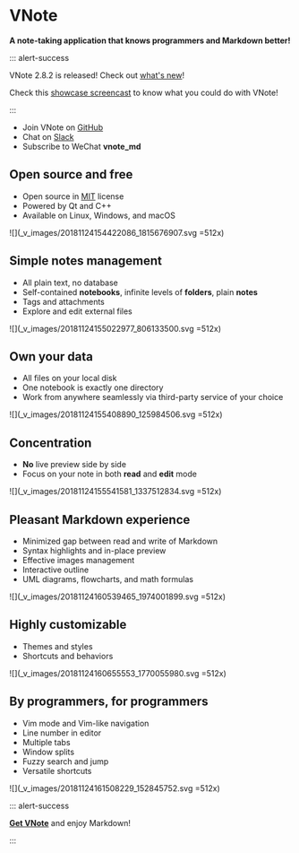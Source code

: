 # VNote
**A note-taking application that knows programmers and Markdown better!**

::: alert-success

VNote 2.8.2 is released! Check out [what's new](https://github.com/tamlok/vnote/releases)!

Check this [showcase screencast](https://www.youtube.com/watch?v=EFCmCFZKxJ4) to know what you could do with VNote!

:::

- Join VNote on [GitHub](https://github.com/tamlok/vnote)
- Chat on [Slack](https://join.slack.com/t/vnote/shared_invite/enQtNDg2MzY0NDg3NzI4LTQ1Yzk1YjA5MjAyYTU0MjJkMTUxNmRiYWQ2YjlkOWU0ZGZlMTFlZTAxNzg0ZGUyNzI0ZGY2NDg4MmU1M2FkMDg)
- Subscribe to WeChat **vnote_md**

## Open source and free
- Open source in [MIT](http://opensource.org/licenses/MIT) license
- Powered by Qt and C++
- Available on Linux, Windows, and macOS

![](_v_images/20181124154422086_1815676907.svg =512x)

## Simple notes management
- All plain text, no database
- Self-contained **notebooks**, infinite levels of **folders**, plain **notes**
- Tags and attachments
- Explore and edit external files

![](_v_images/20181124155022977_806133500.svg =512x)

## Own your data
- All files on your local disk
- One notebook is exactly one directory
- Work from anywhere seamlessly via third-party service of your choice

![](_v_images/20181124155408890_125984506.svg =512x)

## Concentration
- **No** live preview side by side
- Focus on your note in both **read** and **edit** mode

![](_v_images/20181124155541581_1337512834.svg =512x)

## Pleasant Markdown experience
- Minimized gap between read and write of Markdown
- Syntax highlights and in-place preview
- Effective images management
- Interactive outline
- UML diagrams, flowcharts, and math formulas

![](_v_images/20181124160539465_1974001899.svg =512x)

## Highly customizable
- Themes and styles
- Shortcuts and behaviors

![](_v_images/20181124160655553_1770055980.svg =512x)

## By programmers, for programmers
- Vim mode and Vim-like navigation
- Line number in editor
- Multiple tabs
- Window splits
- Fuzzy search and jump
- Versatile shortcuts

![](_v_images/20181124161508229_152845752.svg =512x)

::: alert-success

[**Get VNote**](downloads.md) and enjoy Markdown!

:::
